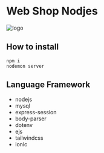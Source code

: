 # Web Shop Nodjes

![logo](https://cdn.discordapp.com/attachments/1176760844495888384/1208513313239994408/image.png?ex=65e38eba&is=65d119ba&hm=f9d60a58c0b0873cf3e0eee8bfb5f2476de99f90bcb4bbe2c69c70c33ee844f8&)

## How to install
```
npm i
nodemon server
```

## Language Framework
* nodejs
* mysql
* express-session
* body-parser
* dotenv
* ejs
* tailwindcss
* ionic
